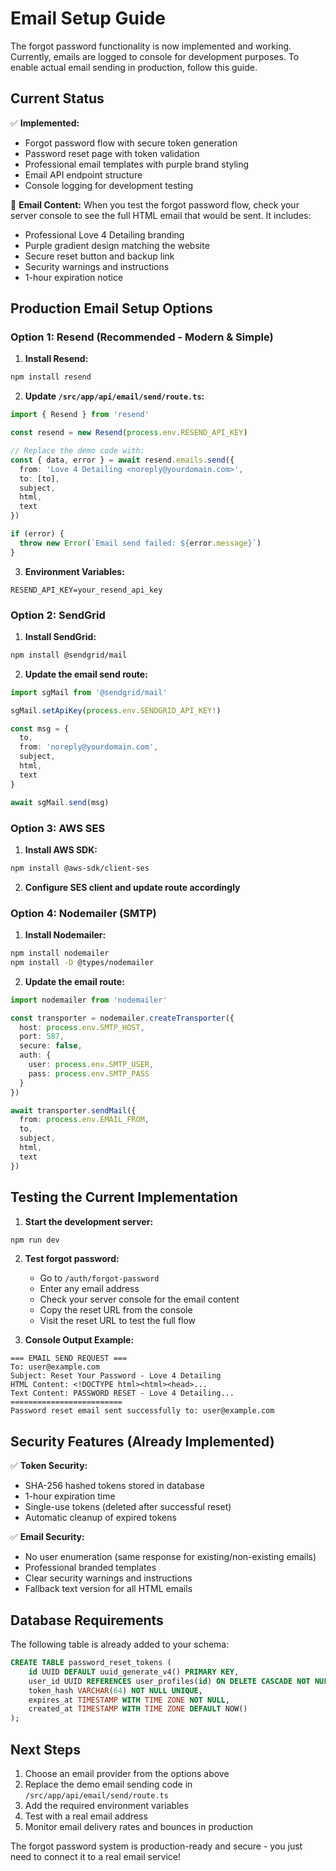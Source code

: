 # Email Setup Guide

The forgot password functionality is now implemented and working. Currently, emails are logged to console for development purposes. To enable actual email sending in production, follow this guide.

## Current Status

✅ **Implemented:**
- Forgot password flow with secure token generation
- Password reset page with token validation
- Professional email templates with purple brand styling
- Email API endpoint structure
- Console logging for development testing

📧 **Email Content:**
When you test the forgot password flow, check your server console to see the full HTML email that would be sent. It includes:
- Professional Love 4 Detailing branding
- Purple gradient design matching the website
- Secure reset button and backup link
- Security warnings and instructions
- 1-hour expiration notice

## Production Email Setup Options

### Option 1: Resend (Recommended - Modern & Simple)

1. **Install Resend:**
```bash
npm install resend
```

2. **Update `/src/app/api/email/send/route.ts`:**
```typescript
import { Resend } from 'resend'

const resend = new Resend(process.env.RESEND_API_KEY)

// Replace the demo code with:
const { data, error } = await resend.emails.send({
  from: 'Love 4 Detailing <noreply@yourdomain.com>',
  to: [to],
  subject,
  html,
  text
})

if (error) {
  throw new Error(`Email send failed: ${error.message}`)
}
```

3. **Environment Variables:**
```env
RESEND_API_KEY=your_resend_api_key
```

### Option 2: SendGrid

1. **Install SendGrid:**
```bash
npm install @sendgrid/mail
```

2. **Update the email send route:**
```typescript
import sgMail from '@sendgrid/mail'

sgMail.setApiKey(process.env.SENDGRID_API_KEY!)

const msg = {
  to,
  from: 'noreply@yourdomain.com',
  subject,
  html,
  text
}

await sgMail.send(msg)
```

### Option 3: AWS SES

1. **Install AWS SDK:**
```bash
npm install @aws-sdk/client-ses
```

2. **Configure SES client and update route accordingly**

### Option 4: Nodemailer (SMTP)

1. **Install Nodemailer:**
```bash
npm install nodemailer
npm install -D @types/nodemailer
```

2. **Update the email route:**
```typescript
import nodemailer from 'nodemailer'

const transporter = nodemailer.createTransporter({
  host: process.env.SMTP_HOST,
  port: 587,
  secure: false,
  auth: {
    user: process.env.SMTP_USER,
    pass: process.env.SMTP_PASS
  }
})

await transporter.sendMail({
  from: process.env.EMAIL_FROM,
  to,
  subject,
  html,
  text
})
```

## Testing the Current Implementation

1. **Start the development server:**
```bash
npm run dev
```

2. **Test forgot password:**
   - Go to `/auth/forgot-password`
   - Enter any email address
   - Check your server console for the email content
   - Copy the reset URL from the console
   - Visit the reset URL to test the full flow

3. **Console Output Example:**
```
=== EMAIL SEND REQUEST ===
To: user@example.com
Subject: Reset Your Password - Love 4 Detailing
HTML Content: <!DOCTYPE html><html><head>...
Text Content: PASSWORD RESET - Love 4 Detailing...
=========================
Password reset email sent successfully to: user@example.com
```

## Security Features (Already Implemented)

✅ **Token Security:**
- SHA-256 hashed tokens stored in database
- 1-hour expiration time
- Single-use tokens (deleted after successful reset)
- Automatic cleanup of expired tokens

✅ **Email Security:**
- No user enumeration (same response for existing/non-existing emails)
- Professional branded templates
- Clear security warnings and instructions
- Fallback text version for all HTML emails

## Database Requirements

The following table is already added to your schema:

```sql
CREATE TABLE password_reset_tokens (
    id UUID DEFAULT uuid_generate_v4() PRIMARY KEY,
    user_id UUID REFERENCES user_profiles(id) ON DELETE CASCADE NOT NULL,
    token_hash VARCHAR(64) NOT NULL UNIQUE,
    expires_at TIMESTAMP WITH TIME ZONE NOT NULL,
    created_at TIMESTAMP WITH TIME ZONE DEFAULT NOW()
);
```

## Next Steps

1. Choose an email provider from the options above
2. Replace the demo email sending code in `/src/app/api/email/send/route.ts`
3. Add the required environment variables
4. Test with a real email address
5. Monitor email delivery rates and bounces in production

The forgot password system is production-ready and secure - you just need to connect it to a real email service!